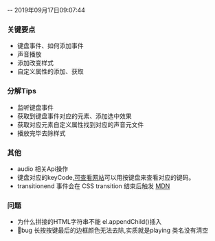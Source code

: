 -- 2019年09月17日09:07:44

### 关键要点

- 键盘事件、如何添加事件
- 声音播放
- 添加改变样式
- 自定义属性的添加、获取

### 分解Tips

- 监听键盘事件
- 获取到键盘事件对应的元素、添加选中效果
- 获取对应元素自定义属性找到对应的声音元文件
- 播放完毕去除样式


### 其他

- audio 相关Api操作
- 键盘对应的keyCode,[可查看网站]( http://keycode.info/ )可以用按键盘来查看对应的键码。
- transitionend 事件会在 CSS transition 结束后触发  [MDN](https://developer.mozilla.org/zh-CN/docs/Web/Events/transitionend)


### 问题

- 为什么拼接的HTML字符串不能 el.appendChild()插入
- bug 长按按键最后的边框颜色无法去除,实质就是playing 类名没有清空
